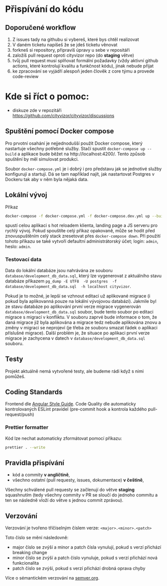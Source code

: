 # Přispívání do kódu

## Doporučené workflow
1) Z issues tady na githubu si vybereš, které bys chtěl realizovat
2) V daném ticketu napíšeš že se jdeš ticketu věnovat
3) forkneš si repository, připravíš úpravy u sebe v repositáři
4) založíš pull request oproti cityvizor repo (do **staging** větve)
5) tvůj pull request musí splňovat formální požadavky (vždy aktivní github actions, které kontrolují kvalitu a funkčnost kódu), jinak nebude přijat
6) ke zpracování se vyjádří alespoň jeden člověk z core týmu a provede code-review

# Kde si říct o pomoc:
* diskuze zde v repozitáři https://github.com/cityvizor/cityvizor/discussions

## Spuštění pomocí Docker compose
Pro prvotní osahání je nejjednodušší použít Docker compose, který nastartuje všechny potřebné služby. Stačí spustit
`docker-compose up --build` a aplikace bude běžet na http://localhost:4200/. Tento způsob spuštění by měl simulovat produkci.

Soubor `docker-compose.yml` je i dobrý i pro představu jak se jednotivé služby konfigurují a startují. Dá se tam 
například najít, jak nastartovat Postgres v Dockeru tak aby v něm byla nějaká data. 

## Lokální vývoj

Příkaz

```bash
docker-compose -f docker-compose.yml -f docker-compose.dev.yml up --build
```

spustí celou aplikaci s hot reloadem klienta, landing page a JS serveru pro rychlý vývoj. Pokud spouštíte celý příkaz opakovaně, může se hodit před znovuspuštěním celý stack zresetovat přes `docker-compose down`. Při použití tohoto příkazu se také vytvoří defaultní administrátorský účet; login: `admin`, heslo: `admin`.

### Testovací data
Data do lokální databáze jsou nahrávána ze souboru `database/development_db_data.sql`, který lze vygenerovat z aktuálního stavu databáze příkazem `pg_dump -E UTF8  -U postgres  -f  database/development_db_data.sql  -h localhost cityvizor`. 

Pokud je to možné, je lepší se vzhnout editaci už aplikované migrace (i pokud byla aplikovanná pouze na lokální vývojovou databázi). Jakmile byl ze stavu databáze po aplikování první verze migrace vygenerován `database/development_db_data.sql` soubor, bude tento soubor po editaci migrace s migrací v konfliktu. V souboru zaprvé bude informace o tom, že daná migrace již byla aplikována a migrace tedz nebude aplikována znovu a změny v migraci se neprojeví (je třeba ze souboru smazat řádek o aplikaci příslušné migrace). Další problém je, že situace po aplikaci první verze migrace je zachycena v datech v `database/development_db_data.sql` souboru. 


## Testy
Projekt aktuálně nemá vytvořené testy, ale budeme rádi když s nimi pomůžeš.

## Coding Standards
Frontend dle [Angular Style Guide](https://angular.io/guide/styleguide).
Code Quality dle automaticky kontrolovaných ESLint pravidel (pre-commit hook a kontrola každého pull-request/push)

### Prettier formatter

Kód lze nechat automaticky zformátovat pomocí příkazu:

```bash
prettier . --write
```

## Pravidla přispívání
- kód a commity **v angličtině**,
- všechno ostatní (pull requesty, issues, dokumentace) **v češtině**,

Všechny schválené pull requesty se začlenují do větve **staging** squashnutím (tedy všechny commity v PR se sloučí do jednoho commitu a ten se následně vloží do větve s jednou commit zprávou).

## Verzování

Verzování je tvořeno tříčíselným číslem verze: `<major>.<minor>.<patch>`

Toto číslo se mění následovně:
 - major číslo se zvýší a minor a patch čísla vynulují, pokud s verzí přichází breaking change
 - minor číslo se zvýší a patch číslo vynuluje, pokud s verzí přichází nová funkcionalita
 - patch číslo se zvýší, pokud s verzí přichází drobná oprava chyby

 Více o sémantickém verzování na [semver.org](https://semver.org/lang/cs/).
